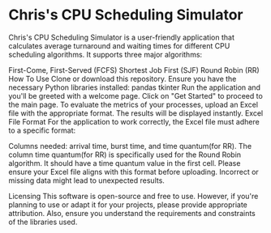 
# Chris's CPU Scheduling Simulator
Chris's CPU Scheduling Simulator is a user-friendly application that calculates average turnaround and waiting times for different CPU scheduling algorithms. It supports three major algorithms:

First-Come, First-Served (FCFS)
Shortest Job First (SJF)
Round Robin (RR)
How To Use
Clone or download this repository.
Ensure you have the necessary Python libraries installed:
pandas
tkinter
Run the application and you'll be greeted with a welcome page.
Click on "Get Started" to proceed to the main page.
To evaluate the metrics of your processes, upload an Excel file with the appropriate format. The results will be displayed instantly.
Excel File Format
For the application to work correctly, the Excel file must adhere to a specific format:

Columns needed: arrival time, burst time, and time quantum(for RR).
The column time quantum(for RR) is specifically used for the Round Robin algorithm. It should have a time quantum value in the first cell.
Please ensure your Excel file aligns with this format before uploading. Incorrect or missing data might lead to unexpected results.

Licensing
This software is open-source and free to use. However, if you're planning to use or adapt it for your projects, please provide appropriate attribution. Also, ensure you understand the requirements and constraints of the libraries used.

